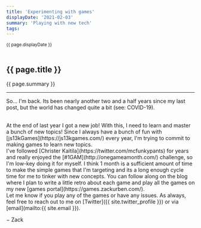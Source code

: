 ```yaml
---
title: 'Experimenting with games'
displayDate: '2021-02-03'
summary: 'Playing with new tech'
tags:
---
```


<small class="left">
{{ page.displayDate }}
</small>
<br><br>

## {{ page.title }}

{{ page.summary }}

---

So... I'm back. Its been nearly another two and a half years since my last
post, but the world has changed quite a bit (see: COVID-19).

<br>
At the end of last year I got a new job! With this, I need to learn and
master a bunch of new topics! Since I always have a bunch of fun with
[js13kGames](https://js13kgames.com/) every year, I'm trying to commit to
making games to learn new topics.

<br>
I've followed [Christer Kaitila](https://twitter.com/mcfunkypants) for years
and really enjoyed the [#1GAM](http://onegameamonth.com/) challenge, so I'm
low-key doing it for myself. I think 1 month is a sufficient amount of time to
make the simple games that I'm targeting and its a long enough cycle time for
me to tinker with new concepts. You can follow along on the blog where I plan
to write a little retro about each game and play all the games on my new
[games portal](https://games.zackurben.com/).

<br>
Let me know if you play any of the games or have any issues. As always, feel
free to reach out to me on [Twitter]({{ site.twitter_profile }}) or via
[email](mailto:{{ site.email }}).

&minus; Zack
<br>
